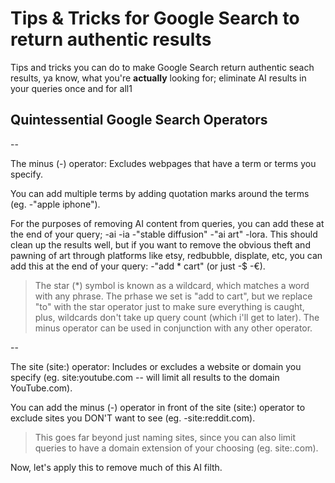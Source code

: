 # Tips & Tricks for Google Search to return authentic results

Tips and tricks you can do to make Google Search return authentic seach results, ya know, what you're **actually** looking for; eliminate AI results in your queries once and for all1

## Quintessential Google Search Operators

--

The minus (-) operator: Excludes webpages that have a term or terms you specify. 

You can add multiple terms by adding quotation marks around the terms (eg. -"apple iphone").

For the purposes of removing AI content from queries, you can add these at the end of your query; -ai -ia -"stable diffusion" -"ai art" -lora. This should clean up the results well, but if you want to remove the obvious theft and pawning of art through platforms like etsy, redbubble, displate, etc, you can add this at the end of your query: -"add * cart" (or just -$ -€). 
> The star (*) symbol is known as a wildcard, which matches a word with any phrase. The prhase we set is "add to cart", but we replace "to" with the star operator just to make sure everything is caught, plus, wildcards don't take up query count (which i'll get to later). The minus operator can be used in conjunction with any other operator.

--

The site (site:) operator: Includes or excludes a website or domain you specify (eg. site:youtube.com -- will limit all results to the domain YouTube.com).

You can add the minus (-) operator in front of the site (site:) operator to exclude sites you DON'T want to see (eg. -site:reddit.com). 
> This goes far beyond just naming sites, since you can also limit queries to have a domain extension of your choosing (eg. site:.com).

Now, let's apply this to remove much of this AI filth.
